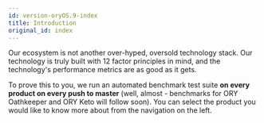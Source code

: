 ```yaml
---
id: version-oryOS.9-index
title: Introduction
original_id: index
---
```


Our ecosystem is not another over-hyped, oversold technology stack. Our
technology is truly built with 12 factor principles in mind, and the
technology's performance metrics are as good as it gets.

To prove this to you, we run an automated benchmark test suite **on every
product on every push to master** (well, almost - benchmarks for ORY Oathkeeper
and ORY Keto will follow soon). You can select the product you would like to
know more about from the navigation on the left.
